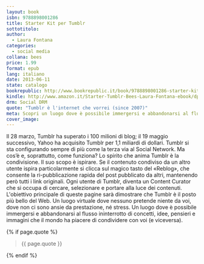 ```yaml
---
layout: book
isbn: 9788898001286
title: Starter Kit per Tumblr
sottotitolo:
author: 
  - Laura Fontana 
categories:
  - social media
collana: bees
price: 1.99
format: epub
lang: italiano
date: 2013-06-11
state: catalogo
bookrepublic: http://www.bookrepublic.it/book/9788898001286-starter-kit-per-tumblr/
kindle: http://www.amazon.it/Starter-Tumblr-Bees-Laura-Fontana-ebook/dp/B00DBXF1RK/
drm: Social DRM
quote: "Tumblr è l'internet che vorrei (since 2007)"
meta: Scopri un luogo dove è possibile immergersi e abbandonarsi al flusso ininterrotto di concetti, idee, pensieri e immagini che il mondo ha piacere di condividere con voi (e viceversa).
cover_image:
---
```

Il 28 marzo, Tumblr ha superato i 100 milioni di blog; il 19 maggio successivo, Yahoo ha acquisito Tumblr per 1,1 miliardi di dollari. Tumblr si sta configurando sempre di più come la terza via al Social Network. Ma cos’è e, soprattutto, come funziona? Lo spirito che anima Tumblr è la condivisione. Il suo scopo è ispirare. Se il contenuto condiviso da un altro utente ispira particolarmente si clicca sul magico tasto del «Reblog», che consente la ri-pubblicazione rapida del post pubblicato da altri, mantenendo però tutti i link originali. Ogni utente di Tumblr, diventa un Content Curator che si occupa di cercare, selezionare e portare alla luce dei contenuti. L'obiettivo principale di queste pagine sarà dimostrare che Tumblr è il posto più bello del Web. Un luogo virtuale dove nessuno pretende niente da voi, dove non ci sono ansie da prestazione, né stress. Un luogo dove è possibile immergersi e abbandonarsi al flusso ininterrotto di concetti, idee, pensieri e immagini che il mondo ha piacere di condividere con voi (e viceversa).

{% if page.quote %}
<blockquote>
    {{ page.quote }}
</blockquote>
{% endif %}